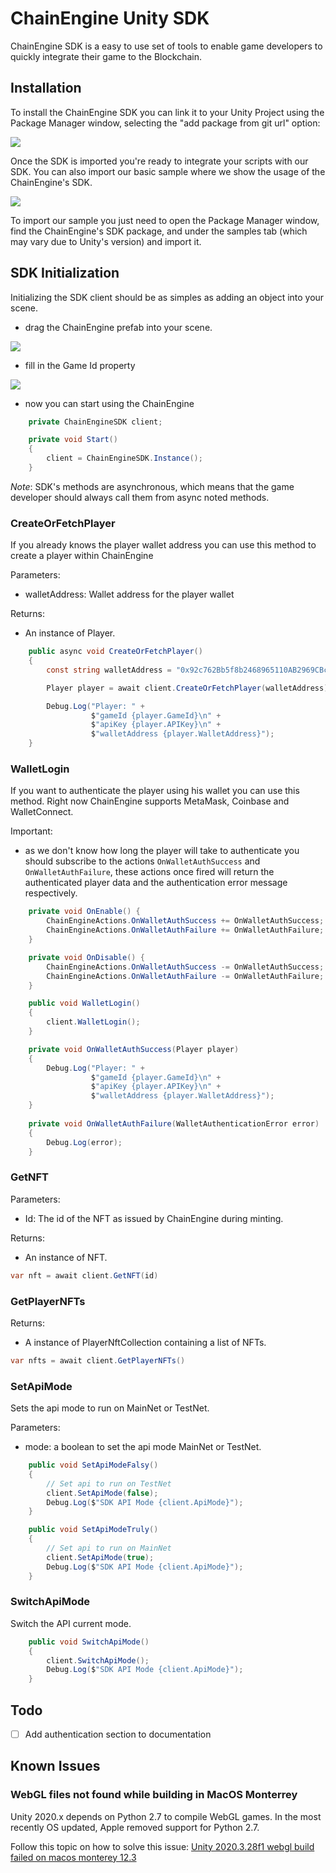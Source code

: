 # ChainEngine Unity SDK

ChainEngine SDK is a easy to use set of tools to enable game developers to quickly integrate their game to the Blockchain.

## Installation

To install the ChainEngine SDK you can link it to your Unity Project using the Package Manager window, selecting the "add package from git url" option:

![](https://images2.imgbox.com/cd/a7/Z8rtraUt_o.png)

Once the SDK is imported you're ready to integrate your scripts with our SDK. You can also import our basic sample where we show the usage of the ChainEngine's SDK.

![](https://images2.imgbox.com/92/30/TppP6YHt_o.png)

To import our sample you just need to open the Package Manager window, find the ChainEngine's SDK package, and under the samples tab (which may vary due to Unity's version) and import it.

## SDK Initialization

Initializing the SDK client should be as simples as adding an object into your scene.

- drag the ChainEngine prefab into your scene.

![](https://images2.imgbox.com/6f/2f/iUacfe9I_o.png)

- fill in the Game Id property

![](https://images2.imgbox.com/c6/3f/mctim0zY_o.png)

- now you can start using the ChainEngine

```csharp
    private ChainEngineSDK client;

    private void Start()
    {
        client = ChainEngineSDK.Instance();
    }
```

*Note*: SDK's methods are asynchronous, which means that the game developer should always call them from async noted methods.

### CreateOrFetchPlayer
If you already knows the player wallet address you can use this method to create a player within ChainEngine

Parameters:
- walletAddress: Wallet address for the player wallet

Returns:
- An instance of Player.

```csharp
    public async void CreateOrFetchPlayer()
    {
        const string walletAddress = "0x92c762Bb5f8b2468965110AB2969CBc2b0D3806D";

        Player player = await client.CreateOrFetchPlayer(walletAddress);

        Debug.Log("Player: " +
                  $"gameId {player.GameId}\n" +
                  $"apiKey {player.APIKey}\n" +
                  $"walletAddress {player.WalletAddress}");
    }
```

### WalletLogin
If you want to authenticate the player using his wallet you can use this method. Right now ChainEngine supports MetaMask, Coinbase and WalletConnect.

Important:
- as we don't know how long the player will take to authenticate you should subscribe to the actions `OnWalletAuthSuccess` and `OnWalletAuthFailure`, these actions once fired will return the authenticated player data and the authentication error message respectively.

```csharp
    private void OnEnable() {
        ChainEngineActions.OnWalletAuthSuccess += OnWalletAuthSuccess;
        ChainEngineActions.OnWalletAuthFailure += OnWalletAuthFailure;
    }

    private void OnDisable() {
        ChainEngineActions.OnWalletAuthSuccess -= OnWalletAuthSuccess;
        ChainEngineActions.OnWalletAuthFailure -= OnWalletAuthFailure;
    }

    public void WalletLogin()
    {
        client.WalletLogin();
    }

    private void OnWalletAuthSuccess(Player player)
    {
        Debug.Log("Player: " +
                  $"gameId {player.GameId}\n" +
                  $"apiKey {player.APIKey}\n" +
                  $"walletAddress {player.WalletAddress}");
    }
    
    private void OnWalletAuthFailure(WalletAuthenticationError error)
    {
        Debug.Log(error);
    }
```

### GetNFT

Parameters:
- Id: The id of the NFT as issued by ChainEngine during minting.

Returns:
- An instance of NFT.

```csharp
var nft = await client.GetNFT(id)
```

### GetPlayerNFTs

Returns:
- A instance of PlayerNftCollection containing a list of NFTs.

```csharp
var nfts = await client.GetPlayerNFTs()
```

### SetApiMode
Sets the api mode to run on MainNet or TestNet.

Parameters:
- mode: a boolean to set the api mode MainNet or TestNet.

```csharp
    public void SetApiModeFalsy()
    {
        // Set api to run on TestNet
        client.SetApiMode(false);
        Debug.Log($"SDK API Mode {client.ApiMode}");
    }

    public void SetApiModeTruly()
    {
        // Set api to run on MainNet
        client.SetApiMode(true);
        Debug.Log($"SDK API Mode {client.ApiMode}");
    }
```

### SwitchApiMode
Switch the API current mode.

```csharp
    public void SwitchApiMode()
    {
        client.SwitchApiMode();
        Debug.Log($"SDK API Mode {client.ApiMode}");
    }
```

## Todo

- [ ] Add authentication section to documentation

## Known Issues

### WebGL files not found while building in MacOS Monterrey

Unity 2020.x depends on Python 2.7 to compile WebGL games. In the most recently OS updated, Apple removed support for Python 2.7.

Follow this topic on how to solve this issue: [Unity 2020.3.28f1 webgl build failed on macos monterey 12.3](https://answers.unity.com/questions/1893841/unity-2020328f1-webgl-build-failed-on-macos-monter.html)
